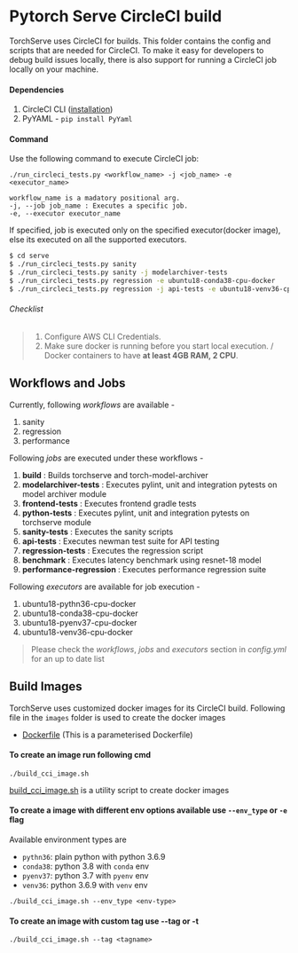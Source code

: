 # Pytorch Serve CircleCI build

TorchServe uses CircleCI for builds. This folder contains the config and scripts that are needed for CircleCI. To make it easy for developers to debug build issues locally, there is also support for running a CircleCI job locally on your machine.

#### Dependencies
1. CircleCI CLI ([installation](https://circleci.com/docs/2.0/local-cli/#quick-installation))
2. PyYAML  - ```pip install PyYaml```

#### Command
Use the following command to execute CircleCI job:  

```
./run_circleci_tests.py <workflow_name> -j <job_name> -e <executor_name>

workflow_name is a madatory positional arg.
-j, --job job_name : Executes a specific job.
-e, --executor executor_name
```

If specified, job is executed only on the specified executor(docker image), else its executed on all the supported executors.  

```bash
$ cd serve
$ ./run_circleci_tests.py sanity
$ ./run_circleci_tests.py sanity -j modelarchiver-tests
$ ./run_circleci_tests.py regression -e ubuntu18-conda38-cpu-docker
$ ./run_circleci_tests.py regression -j api-tests -e ubuntu18-venv36-cpu-docker
```

###### Checklist
> 1. Configure AWS CLI Credentials.
> 2. Make sure docker is running before you start local execution. / Docker containers to have **at least 4GB RAM, 2 CPU**.  


## Workflows and Jobs
Currently, following _workflows_ are available -
1. sanity
2. regression
3. performance

Following _jobs_ are executed under these workflows -
1. **build** : Builds torchserve and torch-model-archiver
2. **modelarchiver-tests** : Executes pylint, unit and integration pytests on model archiver module
3. **frontend-tests** : Executes frontend gradle tests
4. **python-tests** : Executes pylint, unit and integration pytests on torchserve module
5. **sanity-tests** : Executes the sanity scripts
6. **api-tests** : Executes newman test suite for API testing
7. **regression-tests** : Executes the regression script
8. **benchmark** : Executes latency benchmark using resnet-18 model
9. **performance-regression** : Executes performance regression suite

Following _executors_ are available for job execution -
1. ubuntu18-pythn36-cpu-docker
2. ubuntu18-conda38-cpu-docker
3. ubuntu18-pyenv37-cpu-docker
4. ubuntu18-venv36-cpu-docker

> Please check the _workflows_, _jobs_ and _executors_ section in _config.yml_ for an up to date list


## Build Images
TorchServe uses customized docker images for its CircleCI build. Following file in the `images` folder is used to create the docker images
* [Dockerfile](images/Dockerfile) (This is a parameterised Dockerfile)

#### To create an image run following cmd
```
./build_cci_image.sh
```
[build_cci_image.sh](images/build_cci_image.sh) is a utility script to create docker images

#### To create a image with different env options available use `--env_type` or `-e` flag
Available environment types are
* `pythn36`: plain python with python 3.6.9
* `conda38`: python 3.8 with `conda` env
* `pyenv37`: python 3.7 with `pyenv` env
* `venv36`: python 3.6.9 with `venv` env
```
./build_cci_image.sh --env_type <env-type>
```
#### To create an image with custom tag use --tag or -t
```
./build_cci_image.sh --tag <tagname>
```

